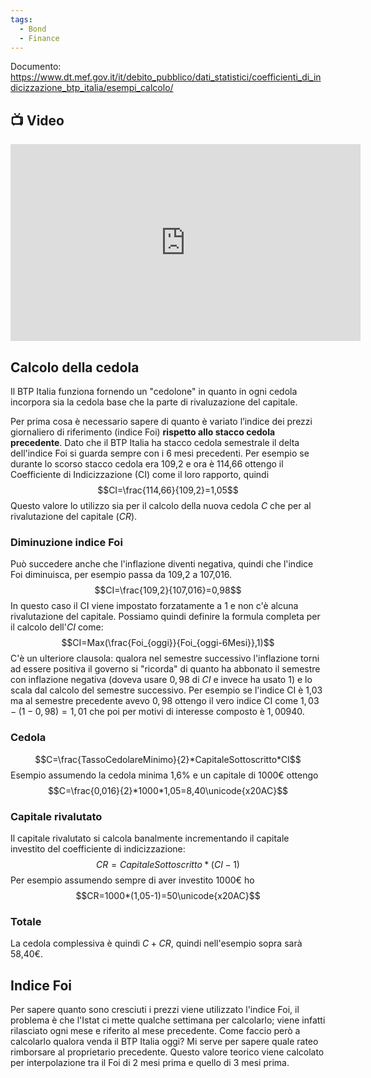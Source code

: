 ```yaml
---
tags:
  - Bond
  - Finance
---
```



Documento: https://www.dt.mef.gov.it/it/debito_pubblico/dati_statistici/coefficienti_di_indicizzazione_btp_italia/esempi_calcolo/

## 📺 Video
<div class="iframe-container">
  <iframe width="560" height="315" src="https://www.youtube.com/embed/rQbxKgsAIHY" title="YouTube video player" frameborder="0" allow="accelerometer; autoplay; clipboard-write; encrypted-media; gyroscope; picture-in-picture" allowfullscreen></iframe>
</div>

## Calcolo della cedola

Il BTP Italia funziona fornendo un "cedolone" in quanto in ogni cedola incorpora sia la cedola base che la parte di rivaluzazione del capitale.

Per prima cosa è necessario sapere di quanto è variato l’indice dei prezzi giornaliero di riferimento (indice Foi) **rispetto allo stacco cedola precedente**.
Dato che il BTP Italia ha stacco cedola semestrale il delta dell'indice Foi si guarda sempre con i 6 mesi precedenti.
Per esempio se durante lo scorso stacco cedola era 109,2 e ora è 114,66 ottengo il Coefficiente di Indicizzazione (CI) come il loro rapporto, quindi
$$CI=\frac{114,66}{109,2}=1,05$$
Questo valore lo utilizzo sia per il calcolo della nuova cedola $C$ che per al rivalutazione del capitale ($CR$).

### Diminuzione indice Foi
Può succedere anche che l'inflazione diventi negativa, quindi che l'indice Foi diminuisca, per esempio passa da 109,2 a 107,016.
$$CI=\frac{109,2}{107,016}=0,98$$
In questo caso il CI viene impostato forzatamente a 1 e non c'è alcuna rivalutazione del capitale.
Possiamo quindi definire la formula completa per il calcolo dell'$CI$ come:
$$CI=Max(\frac{Foi_{oggi}}{Foi_{oggi-6Mesi}},1)$$
C'è un ulteriore clausola: qualora nel semestre successivo l'inflazione torni ad essere positiva il governo si "ricorda" di quanto ha abbonato il semestre con inflazione negativa (doveva usare $0,98$ di $CI$ e invece ha usato 1) e lo scala dal calcolo del semestre successivo.
Per esempio se l'indice CI è 1,03 ma al semestre precedente avevo $0,98$ ottengo il vero indice CI come $1,03-(1-0,98)=1,01$ che poi per motivi di interesse composto è $1,00940$.

### Cedola
$$C=\frac{TassoCedolareMinimo}{2}*CapitaleSottoscritto*CI$$
Esempio assumendo la cedola minima 1,6% e un capitale di 1000€ ottengo
$$C=\frac{0,016}{2}*1000*1,05=8,40\unicode{x20AC}$$
### Capitale rivalutato

Il capitale rivalutato si calcola banalmente incrementando il capitale investito del coefficiente di indicizzazione:
$$CR=CapitaleSottoscritto*(CI-1)$$
Per esempio assumendo sempre di aver investito 1000€ ho
$$CR=1000*(1,05-1)=50\unicode{x20AC}$$

### Totale

La cedola complessiva è quindi $C+CR$, quindi nell'esempio sopra sarà 58,40€.

## Indice Foi
Per sapere quanto sono cresciuti i prezzi viene utilizzato l'indice Foi, il problema è che l'Istat ci mette qualche settimana per calcolarlo; viene infatti rilasciato ogni mese e riferito al mese precedente.
Come faccio però a calcolarlo qualora venda il BTP Italia oggi? Mi serve per sapere quale rateo rimborsare al proprietario precedente.
Questo valore teorico viene calcolato per interpolazione tra il Foi di 2 mesi prima e quello di 3 mesi prima.